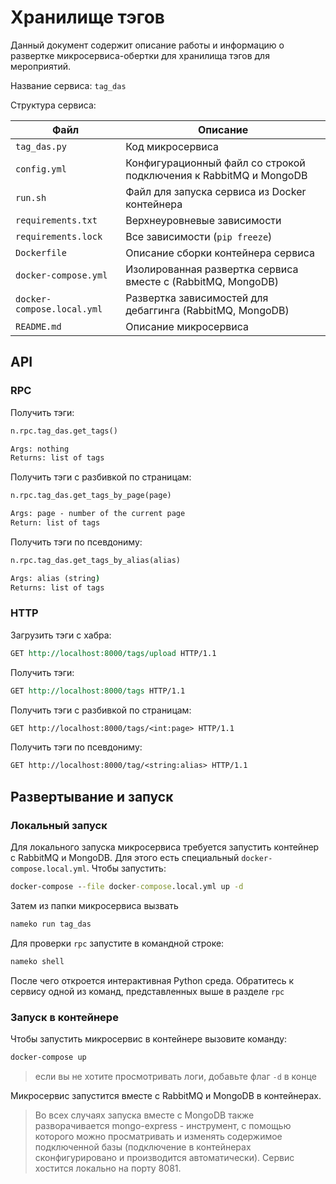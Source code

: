 # Хранилище тэгов

Данный документ содержит описание работы и информацию о развертке микросервиса-обертки для хранилища тэгов для мероприятий.

Название сервиса: `tag_das`

Структура сервиса:

| Файл                       | Описание                                                          |
| -------------------------- | ----------------------------------------------------------------- |
| `tag_das.py`               | Код микросервиса                                                  |
| `config.yml`               | Конфигурационный файл со строкой подключения к RabbitMQ и MongoDB |
| `run.sh`                   | Файл для запуска сервиса из Docker контейнера                     |
| `requirements.txt`         | Верхнеуровневые зависимости                                       |
| `requirements.lock`        | Все зависимости (`pip freeze`)                                    |
| `Dockerfile`               | Описание сборки контейнера сервиса                                |
| `docker-compose.yml`       | Изолированная развертка сервиса вместе с (RabbitMQ, MongoDB)      |
| `docker-compose.local.yml` | Развертка зависимостей для дебаггинга (RabbitMQ, MongoDB)         |
| `README.md`                | Описание микросервиса                                             |

## API

### RPC

Получить тэги:

```bat
n.rpc.tag_das.get_tags()

Args: nothing
Returns: list of tags
```

Получить тэги c разбивкой по страницам:

```bat
n.rpc.tag_das.get_tags_by_page(page)

Args: page - number of the current page
Return: list of tags
```

Получить тэги по псевдониму:

```bat
n.rpc.tag_das.get_tags_by_alias(alias)

Args: alias (string)
Returns: list of tags
```

### HTTP

Загрузить тэги с хабра:

```rst
GET http://localhost:8000/tags/upload HTTP/1.1
```

Получить тэги:

```rst
GET http://localhost:8000/tags HTTP/1.1
```

Получить тэги c разбивкой по страницам:

```rst
GET http://localhost:8000/tags/<int:page> HTTP/1.1
```

Получить тэги по псевдониму:

```rst
GET http://localhost:8000/tag/<string:alias> HTTP/1.1
```

## Развертывание и запуск

### Локальный запуск

Для локального запуска микросервиса требуется запустить контейнер с RabbitMQ и MongoDB. Для этого есть специальный `docker-compose.local.yml`. Чтобы запустить:

```bat
docker-compose --file docker-compose.local.yml up -d
```

Затем из папки микросервиса вызвать

```bat
nameko run tag_das
```

Для проверки `rpc` запустите в командной строке:

```bat
nameko shell
```

После чего откроется интерактивная Python среда. Обратитесь к сервису одной из команд, представленных выше в разделе `rpc`

### Запуск в контейнере

Чтобы запустить микросервис в контейнере вызовите команду:

```bat
docker-compose up
```

> если вы не хотите просмотривать логи, добавьте флаг `-d` в конце

Микросервис запустится вместе с RabbitMQ и MongoDB в контейнерах.

> Во всех случаях запуска вместе с MongoDB также разворачивается mongo-express - инструмент, с помощью которого можно просматривать и изменять содержимое подключенной базы (подключение в контейнерах сконфигурировано и производится автоматически). Сервис хостится локально на порту 8081.
